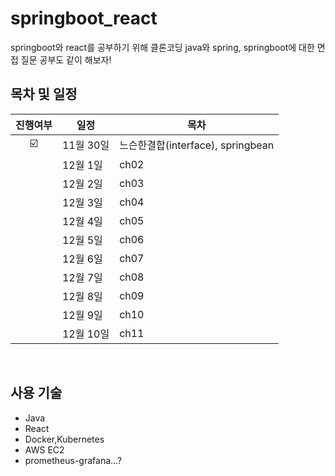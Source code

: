 # springboot_react
springboot와 react를 공부하기 위해 클론코딩
java와 spring, springboot에 대한 면접 질문 공부도 같이 해보자!


## 목차 및 일정
|진행여부|일정|목차|
|:-:|-------|----------------|
|☑️|11월 30일|느슨한결합(interface), springbean |
||12월 1일|ch02 |
||12월 2일|ch03 |
||12월 3일|ch04 |
||12월 4일|ch05 |
||12월 5일|ch06 |
||12월 6일|ch07 |
||12월 7일|ch08 |
||12월 8일|ch09 |
||12월 9일|ch10 |
||12월 10일|ch11 |
</br>

## 사용 기술

- Java
- React
- Docker,Kubernetes
- AWS EC2
- prometheus-grafana...?
